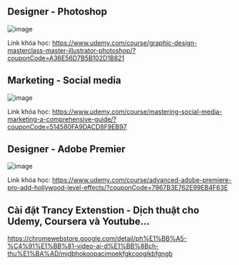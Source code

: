 ## Designer - Photoshop

![image](https://github.com/user-attachments/assets/fc4dd8e6-4877-4c1e-93f0-c9570a6cb6c9)

Link khóa học: https://www.udemy.com/course/graphic-design-masterclass-master-illustrator-photoshop/?couponCode=A36E56D7B5B102D1B821

## Marketing - Social media

![image](https://github.com/user-attachments/assets/cbf8965d-1178-42e7-afed-783f6acfce93)

Link khóa học: https://www.udemy.com/course/mastering-social-media-marketing-a-comprehensive-guide/?couponCode=514580FA9DACD8F9EB97

## Designer - Adobe Premier

![image](https://github.com/user-attachments/assets/817ff2b7-495f-4238-83b7-370a92a72691)

Link khóa học: https://www.udemy.com/course/advanced-adobe-premiere-pro-add-hollywood-level-effects/?couponCode=7967B3E762E99EB4F63E

## Cài đặt Trancy Extenstion - Dịch thuật cho Udemy, Coursera và Youtube...

https://chromewebstore.google.com/detail/ph%E1%BB%A5-%C4%91%E1%BB%81-video-ai-d%E1%BB%8Bch-thu%E1%BA%AD/mjdbhokoopacimoekfgkcoogikbfgngb
